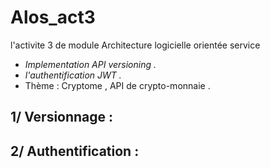 # Alos_act3
l'activite 3 de module Architecture logicielle orientée service  
  - *Implementation API versioning .*
  - *l'authentification JWT .*
  -  Thème  : Cryptome , API de crypto-monnaie .


## 1/ Versionnage :

## 2/ Authentification :
